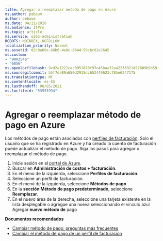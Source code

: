 ```yaml
---
title: Agregar o reemplazar método de pago en Azure
ms.author: pebaum
author: pebaum
ms.date: 04/21/2020
ms.audience: ITPro
ms.topic: article
ms.service: o365-administration
ROBOTS: NOINDEX, NOFOLLOW
localization_priority: Normal
ms.assetid: 82c0a06e-86b0-4e8c-8644-59cbc02e7645
ms.custom:
- "9003546"
- "6856"
ms.openlocfilehash: 9ed2a1221cac0951878f97e45baaf2a42236321d27809b9b59f612343f66fd58
ms.sourcegitcommit: b5f7da89a650d2915dc652449623c78be6247175
ms.translationtype: MT
ms.contentlocale: es-ES
ms.lasthandoff: 08/05/2021
ms.locfileid: "53953994"
---
```

# <a name="add-or-replace-payment-method-in-azure"></a>Agregar o reemplazar método de pago en Azure

Los métodos de pago están asociados con [perfiles de facturación](https://docs.microsoft.com/azure/billing/billing-how-to-change-credit-card?WT.mc_id=Portal-Microsoft_Azure_Support#change-payment-method-for-a-billing-profile). Solo el usuario que se ha registrado en Azure y ha creado la cuenta de facturación puede actualizar el método de pago. Siga los pasos para agregar o reemplazar el método de pago.

1. Inicie sesión en el [portal de Azure](https://portal.azure.com/).
2. Buscar en **Administración de costos + facturación**.
3. En el menú de la izquierda, seleccione **Perfiles de facturación**.
4. Seleccione un perfil de facturación.
5. En el menú de la izquierda, seleccione **Métodos de pago**.
6. En la **sección Método de pago predeterminado,** seleccione **Reemplazar**.
7. En el nuevo área de la derecha, seleccione una tarjeta existente en la lista desplegable o agregue una nueva seleccionando el vínculo azul Agregar **nuevo método de** pago

**Documentos recomendados**

- [Cambiar método de pago: preguntas más frecuentes](https://docs.microsoft.com/azure/billing/billing-how-to-change-credit-card?WT.mc_id=Portal-Microsoft_Azure_Support#frequently-asked-questions)
- [Cambiar el método de pago de un perfil de facturación](https://docs.microsoft.com/azure/cost-management-billing/manage/change-credit-card?WT.mc_id=Portal-Microsoft_Azure_Support#manage-credit-cards-for-a-microsoft-customer-agreement)
